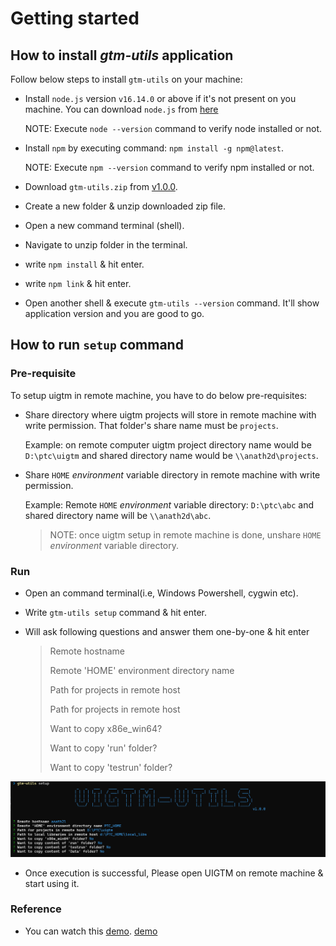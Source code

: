 # Getting started

## How to install _gtm-utils_ application

Follow below steps to install `gtm-utils` on your machine:

- Install `node.js` version `v16.14.0` or above if it's not present on you machine.
  You can download `node.js` from [here](https://nodejs.org/en/download/)

  NOTE: Execute `node --version` command to verify node installed or not.

- Install `npm` by executing command: `npm install -g npm@latest`.

  NOTE: Execute `npm --version` command to verify npm installed or not.

- Download `gtm-utils.zip` from [v1.0.0](https://github.com/abhinath84/gtm-utils/releases/tag/V1.0.0).
- Create a new folder & unzip downloaded zip file.
- Open a new command terminal (shell).
- Navigate to unzip folder in the terminal.
- write `npm install` & hit enter.
- write `npm link` & hit enter.
- Open another shell & execute `gtm-utils --version` command. It'll show application version and you are good to go.

## How to run `setup` command

### Pre-requisite

To setup uigtm in remote machine, you have to do below pre-requisites:

- Share directory where uigtm projects will store in remote machine with write permission. That folder's share name must be `projects`.

  Example: on remote computer uigtm project directory name would be `D:\ptc\uigtm` and shared directory name would be `\\anath2d\projects`.

- Share `HOME` _environment_ variable directory in remote machine with write permission.

  Example: Remote `HOME` _environment_ variable directory: `D:\ptc\abc` and shared directory name will be `\\anath2d\abc`.

  > NOTE: once uigtm setup in remote machine is done, unshare `HOME` _environment_ variable directory.

### Run

- Open an command terminal(i.e, Windows Powershell, cygwin etc).
- Write `gtm-utils setup` command & hit enter.
- Will ask following questions and answer them one-by-one & hit enter

  > Remote hostname
  >
  > Remote 'HOME' environment directory name
  >
  > Path for projects in remote host
  >
  > Path for projects in remote host
  >
  > Want to copy x86e_win64?
  >
  > Want to copy 'run' folder?
  >
  > Want to copy 'testrun' folder?

![setup](./images/setup.png)

- Once execution is successful, Please open UIGTM on remote machine & start using it.

### Reference

- You can watch this [demo](./video/gtm_utils_setup.mp4).
  <a href="./video/gtm_utils_setup.mp4" target="_blank">demo</a>
